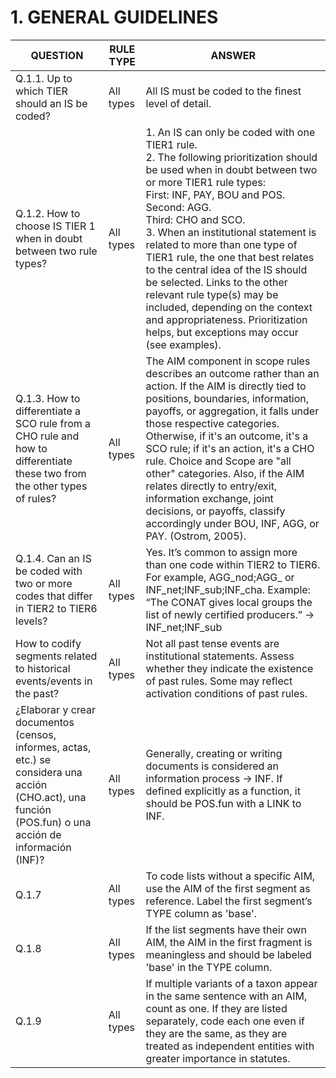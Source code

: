 # 1. GENERAL GUIDELINES
| QUESTION | RULE TYPE | ANSWER |
|----------|-----------|--------|
| Q.1.1. Up to which TIER should an IS be coded? | All types | All IS must be coded to the finest level of detail. |
| Q.1.2. How to choose IS TIER 1 when in doubt between two rule types? | All types | 1. An IS can only be coded with one TIER1 rule.<br>2. The following prioritization should be used when in doubt between two or more TIER1 rule types: <br>First: INF, PAY, BOU and POS.<br>Second: AGG.<br>Third: CHO and SCO.<br>3. When an institutional statement is related to more than one type of TIER1 rule, the one that best relates to the central idea of the IS should be selected. Links to the other relevant rule type(s) may be included, depending on the context and appropriateness. Prioritization helps, but exceptions may occur (see examples). |
| Q.1.3. How to differentiate a SCO rule from a CHO rule and how to differentiate these two from the other types of rules? | All types | The AIM component in scope rules describes an outcome rather than an action. If the AIM is directly tied to positions, boundaries, information, payoffs, or aggregation, it falls under those respective categories. Otherwise, if it's an outcome, it's a SCO rule; if it's an action, it's a CHO rule. Choice and Scope are "all other" categories. Also, if the AIM relates directly to entry/exit, information exchange, joint decisions, or payoffs, classify accordingly under BOU, INF, AGG, or PAY. (Ostrom, 2005). |
| Q.1.4. Can an IS be coded with two or more codes that differ in TIER2 to TIER6 levels? | All types | Yes. It’s common to assign more than one code within TIER2 to TIER6. For example, AGG_nod;AGG_ or INF_net;INF_sub;INF_cha. Example: “The CONAT gives local groups the list of newly certified producers.” → INF_net;INF_sub |
| How to codify segments related to historical events/events in the past? | All types | Not all past tense events are institutional statements. Assess whether they indicate the existence of past rules. Some may reflect activation conditions of past rules. |
| ¿Elaborar y crear documentos (censos, informes, actas, etc.) se considera una acción (CHO.act), una función (POS.fun) o una acción de información (INF)? | All types | Generally, creating or writing documents is considered an information process → INF. If defined explicitly as a function, it should be POS.fun with a LINK to INF. |
| Q.1.7 | All types | To code lists without a specific AIM, use the AIM of the first segment as reference. Label the first segment’s TYPE column as 'base'. |
| Q.1.8 | All types | If the list segments have their own AIM, the AIM in the first fragment is meaningless and should be labeled 'base' in the TYPE column. |
| Q.1.9 | All types | If multiple variants of a taxon appear in the same sentence with an AIM, count as one. If they are listed separately, code each one even if they are the same, as they are treated as independent entities with greater importance in statutes. |

